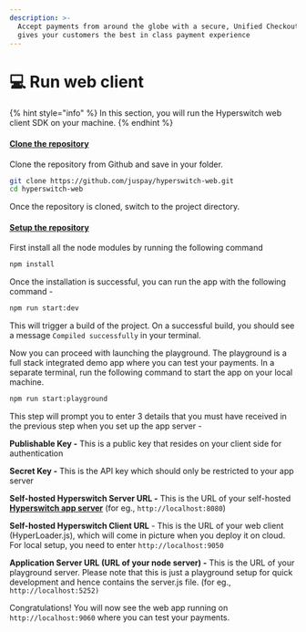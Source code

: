```yaml
---
description: >-
  Accept payments from around the globe with a secure, Unified Checkout that
  gives your customers the best in class payment experience
---
```


# 💻 Run web client

{% hint style="info" %}
In this section, you will run the Hyperswitch web client SDK on your machine.&#x20;
{% endhint %}

#### [Clone the repository](https://github.com/juspay/hyperswitch-web/tree/main#clone-the-repository) <a href="#user-content-clone-the-repository" id="user-content-clone-the-repository"></a>

Clone the repository from Github and save in your folder.

```bash
git clone https://github.com/juspay/hyperswitch-web.git
cd hyperswitch-web
```

Once the repository is cloned, switch to the project directory.

#### [Setup the repository](https://github.com/juspay/hyperswitch-web/tree/main#setup-the-repository) <a href="#user-content-setup-the-repository" id="user-content-setup-the-repository"></a>

First install all the node modules by running the following command

```bash
npm install
```

Once the installation is successful, you can run the app with the following command -&#x20;

```bash
npm run start:dev
```

This will trigger a build of the project. On a successful build, you should see a message `Compiled successfully` in your terminal.&#x20;

Now you can proceed with launching the playground. The playground is a full stack integrated demo app where you can test your payments. In a separate terminal, run the following command to start the app on your local machine.

```bash
npm run start:playground
```

This step will prompt you to enter 3 details that you must have received in the previous step when you set up the app server -&#x20;

**Publishable Key -** This is a public key that resides on your client side for authentication

**Secret Key -** This is the API key which should only be restricted to your app server

**Self-hosted Hyperswitch Server URL -** This is the URL of your self-hosted[ **Hyperswitch app server**](run-app-server.md) (for eg., `http://localhost:8080`)

**Self-hosted Hyperswitch Client URL** - This is the URL of your web client (HyperLoader.js), which will come in picture when you deploy it on cloud. For local setup, you need to enter `http://localhost:9050`&#x20;

**Application Server URL (URL of your node server) -** This is the URL of your playground server. Please note that this is just a playground setup for quick development and hence contains the server.js file. (for eg., `http://localhost:5252)`



Congratulations! You will now see the web app running on `http://localhost:9060` where you can test your payments.


